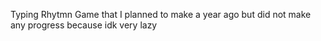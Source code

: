 Typing Rhytmn Game that I planned to make a year ago but did not make any progress because idk very lazy
